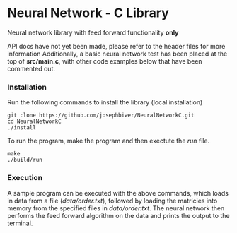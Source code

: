 # Neural Network - C Library
Neural network library with feed forward functionality **only**

API docs have not yet been made, please refer to the header files for more information
Additionally, a basic neural network test has been placed at the top of **src/main.c**, with other code examples below that have been commented out.

### Installation
Run the following commands to install the library (local installation)
```
git clone https://github.com/josephbiwer/NeuralNetworkC.git
cd NeuralNetworkC
./install
```

To run the program, make the program and then exectute the *run* file.
```
make
./build/run
```

### Execution
A sample program can be executed with the above commands, which loads in data from a file  (*data/order.txt*), followed by loading the matricies into memory from the specified files in *data/order.txt*. The neural network then performs the feed forward algorithm on the data and prints the output to the terminal.
